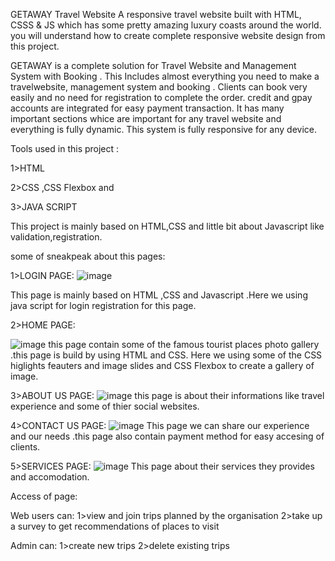GETAWAY Travel Website
A responsive travel website built with HTML, CSSS & JS which has  some pretty amazing luxury coasts around the world. you will understand how to create complete responsive website design from this project.

GETAWAY is a complete solution for Travel  Website and Management System with Booking . This Includes almost everything you need to make a travelwebsite, management system and booking . Clients can book very easily and no need for registration to complete the order. credit and gpay accounts are integrated for easy payment transaction. It has many important sections whice are important for any travel website and everything is fully dynamic. This system is fully responsive for any device. 

Tools used in this project :


  1>HTML 
  
  
  2>CSS ,CSS Flexbox and 
  
  
  3>JAVA SCRIPT
  
  This project is mainly based on HTML,CSS and little bit about Javascript like validation,registration.
      
 some of sneakpeak about this pages:
 
 
 1>LOGIN PAGE:
    ![image](https://user-images.githubusercontent.com/88303289/128040159-c7fde59c-0603-4482-afc7-6158ccfe1d00.png)

 
   This page is mainly based on HTML ,CSS and Javascript .Here we using java script for login registration for this page.
   
 2>HOME PAGE:
 
 ![image](https://user-images.githubusercontent.com/88303289/128027063-6735bc0c-b19d-4270-8b18-34c0fa39223b.png)
 this page contain some of the famous tourist places photo gallery .this page is build by using HTML and CSS.
 Here we using some of the CSS higlights feauters and image slides and CSS Flexbox to create a gallery of image.
  
  3>ABOUT US PAGE:
   ![image](https://user-images.githubusercontent.com/88303289/128028860-7f8691d3-d63a-427f-8d8d-c3f0c341edc1.png)
    this page is about their informations like travel experience and some of thier social websites.
    
  4>CONTACT US PAGE:
  ![image](https://user-images.githubusercontent.com/88303289/128030663-d5881a6d-e97f-4b69-bb6d-78e1900bc26d.png)
    This page we can share our experience and our needs .this page also contain payment method for easy accesing of clients.
    
5>SERVICES PAGE:
        ![image](https://user-images.githubusercontent.com/88303289/128031131-d758ae27-2d92-4330-8b56-f1bdce928612.png)
    This page about their services they provides and accomodation.
 
 
 Access of page: 
 
  Web users can:
      1>view and join trips planned by the organisation
      2>take up a survey to get recommendations of places to visit

  Admin can:
      1>create new trips
      2>delete existing trips


